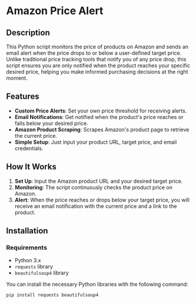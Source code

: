 # Amazon Price Alert

## Description

This Python script monitors the price of products on Amazon and sends an email alert when the price drops to or below a user-defined target price. Unlike traditional price tracking tools that notify you of any price drop, this script ensures you are only notified when the product reaches your specific desired price, helping you make informed purchasing decisions at the right moment.

## Features

- **Custom Price Alerts**: Set your own price threshold for receiving alerts.
- **Email Notifications**: Get notified when the product's price reaches or falls below your desired price.
- **Amazon Product Scraping**: Scrapes Amazon's product page to retrieve the current price.
- **Simple Setup**: Just input your product URL, target price, and email credentials.

## How It Works

1. **Set Up**: Input the Amazon product URL and your desired target price.
2. **Monitoring**: The script continuously checks the product price on Amazon.
3. **Alert**: When the price reaches or drops below your target price, you will receive an email notification with the current price and a link to the product.

## Installation

### Requirements

- Python 3.x
- `requests` library
- `beautifulsoup4` library

You can install the necessary Python libraries with the following command:

```bash
pip install requests beautifulsoup4
